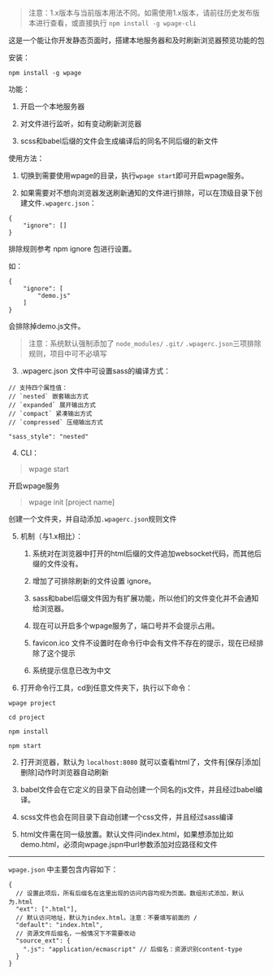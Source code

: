> 注意：1.x版本与当前版本用法不同。如需使用1.x版本，请前往历史发布版本进行查看，或直接执行 `npm install -g wpage-cli`

这是一个能让你开发静态页面时，搭建本地服务器和及时刷新浏览器预览功能的包

安装：
```
npm install -g wpage
```

功能：

1. 开启一个本地服务器

2. 对文件进行监听，如有变动刷新浏览器

3. scss和babel后缀的文件会生成编译后的同名不同后缀的新文件

使用方法：

1. 切换到需要使用wpage的目录，执行`wpage start`即可开启wpage服务。

2. 如果需要对不想向浏览器发送刷新通知的文件进行排除，可以在顶级目录下创建文件`.wpagerc.json`：

```
{
    "ignore": []
}
```

排除规则参考 npm ignore 包进行设置。

如：

```
{
    "ignore": [
        "demo.js"
    ]
}
```

会排除掉demo.js文件。

> 注意：系统默认强制添加了 `node_modules/` `.git/` `.wpagerc.json`三项排除规则，项目中可不必填写

3. .wpagerc.json 文件中可设置sass的编译方式：

```
// 支持四个属性值：
// `nested` 嵌套输出方式
// `expanded` 展开输出方式
// `compact` 紧凑输出方式
// `compressed` 压缩输出方式

"sass_style": "nested"
```

4. CLI：

> wpage start

开启wpage服务

> wpage init [project name]

创建一个文件夹，并自动添加`.wpagerc.json`规则文件

5. 机制（与1.x相比）：

    1. 系统对在浏览器中打开的html后缀的文件追加websocket代码，而其他后缀的文件没有。

    2. 增加了可排除刷新的文件设置 ignore。

    3. sass和babel后缀文件因为有扩展功能，所以他们的文件变化并不会通知给浏览器。

    4. 现在可以开启多个wpage服务了，端口号并不会提示占用。

    5. favicon.ico 文件不设置时在命令行中会有文件不存在的提示，现在已经排除了这个提示

    6. 系统提示信息已改为中文


1. 打开命令行工具，cd到任意文件夹下，执行以下命令：
```
wpage project

cd project

npm install

npm start
```

2. 打开浏览器，默认为 `localhost:8080` 就可以查看html了，文件有[保存|添加|删除]动作时浏览器自动刷新

3. babel文件会在它定义的目录下自动创建一个同名的js文件，并且经过babel编译。

4. scss文件也会在同目录下自动创建一个css文件，并且经过sass编译

5. html文件需在同一级放置。默认文件问index.html，如果想添加比如demo.html，必须向wpage.jspn中url参数添加对应路径和文件

---

`wpage.json` 中主要包含内容如下：

```
{
  // 设置此项后，所有后缀名在这里出现的访问内容均视为页面。数组形式添加，默认为.html
  "ext": [".html"],
  // 默认访问地址，默认为index.html。注意：不要填写前面的 /
  "default": "index.html",
  // 资源文件后缀名，一般情况下不需要改动
  "source_ext": {
    ".js": "application/ecmascript" // 后缀名：资源识别content-type
  }
}
```
